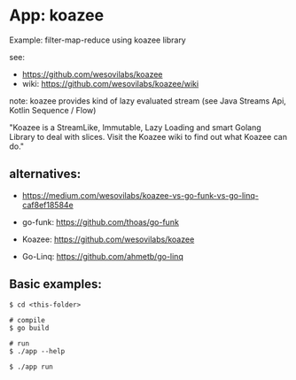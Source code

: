 # App: koazee

Example: filter-map-reduce using koazee library

see: 
- https://github.com/wesovilabs/koazee
- wiki: https://github.com/wesovilabs/koazee/wiki

note: koazee provides kind of lazy evaluated stream (see Java Streams Api, Kotlin Sequence / Flow)

"Koazee is a StreamLike, Immutable, Lazy Loading and smart Golang Library to deal with slices.
Visit the Koazee wiki to find out what Koazee can do."

## alternatives:

- https://medium.com/wesovilabs/koazee-vs-go-funk-vs-go-linq-caf8ef18584e

- go-funk: https://github.com/thoas/go-funk
- Koazee: https://github.com/wesovilabs/koazee
- Go-Linq: https://github.com/ahmetb/go-linq
   

## Basic examples:

```
$ cd <this-folder>

# compile 
$ go build

# run
$ ./app --help

$ ./app run
```
